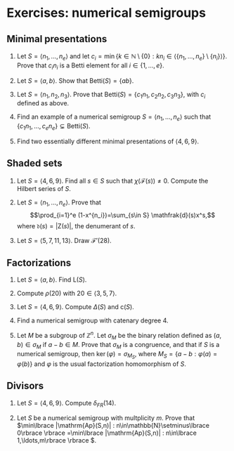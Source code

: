 # Exercises: numerical semigroups

## Minimal presentations

1. Let $S=\langle n_1,\ldots, n_e\rangle$ and let $c_i=\min\lbrace k\in \mathbb{N}\setminus\lbrace 0\rbrace  : kn_i\in \langle \lbrace n_1,\ldots,n_e\rbrace \setminus\lbrace n_i\rbrace \rangle \rbrace$. Prove that $c_in_i$ is a Betti element for all $i\in\lbrace 1,\ldots,e\rbrace$.

1. Let $S=\langle a,b\rangle$. Show that $\mathrm{Betti}(S)=\lbrace a b\rbrace$.

1. Let $S=\langle n_1,n_2,n_3\rangle$. Prove that $\mathrm{Betti}(S)=\lbrace c_1n_1,c_2n_2,c_3n_3\rbrace$, with $c_i$ defined as above.

1. Find an example of a numerical semigroup $S=\langle n_1,\ldots, n_e\rangle$ such that $\lbrace c_1n_1,\ldots, c_en_e\rbrace \subsetneq \mathrm{Betti}(S)$.

1. Find two essentially different minimal presentations of $\langle 4,6,9\rangle$.

## Shaded sets

1. Let $S=\langle 4,6,9\rangle$. Find all $s\in S$ such that $\chi(\mathcal{F}(s))\neq 0$. Compute the Hilbert series of $S$.

1. Let $S=\langle n_1,\ldots, n_e\rangle$. Prove that 
  $$\prod_{i=1}^e (1-x^{n_i})=\sum_{s\in S} \mathfrak{d}(s)x^s,$$ 
  where $\mathfrak{d}(s)=|\mathsf{Z}(s)|$, the denumerant of $s$.

1. Let $S=\langle 5, 7, 11, 13\rangle$. Draw $\mathcal{F}'(28)$.

## Factorizations

1. Let $S=\langle a,b\rangle$. Find $\mathsf{L}(S)$.

1. Compute $\rho(20)$ with $20\in \langle 3,5,7\rangle$.

1. Let $S=\langle 4,6,9\rangle$. Compute $\Delta(S)$ and $\mathsf{c}(S)$.

1. Find a numerical semigroup with catenary degree $4$.

1. Let $M$ be a subgroup of $\mathbb Z^n$. Let $\sigma_M$ be the binary relation defined as $(a,b)\in \sigma_M$ if $a-b\in M$. Prove that $\sigma_M$ is a congruence, and that if $S$ is a numerical semigroup, then $\ker(\varphi)=\sigma_{M_S}$, where $M_S=\lbrace a-b : \varphi(a)=\varphi(b)\rbrace$ and $\varphi$ is the usual factorization homomorphism of $S$.

## Divisors

1. Let $S=\langle 4,6,9\rangle$. Compute $\delta_{FR}(14)$.

1. Let $S$ be a numerical semigroup with multplicity $m$. Prove that $\min\lbrace |\mathrm{Ap}(S,n)| : n\in\mathbb{N}\setminus\lbrace 0\rbrace \rbrace =\min\lbrace |\mathrm{Ap}(S,n)| : n\in\lbrace 1,\ldots,m\rbrace \rbrace $.
